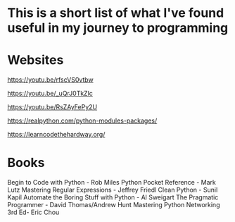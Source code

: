 # This is a short list of what I've found useful in my journey to programming

# Websites
https://youtu.be/rfscVS0vtbw

https://youtu.be/_uQrJ0TkZlc

https://youtu.be/RsZAyFePy2U

https://realpython.com/python-modules-packages/

https://learncodethehardway.org/

# Books
Begin to Code with Python - Rob Miles
Python Pocket Reference - Mark Lutz
Mastering Regular Expressions - Jeffrey Friedl
Clean Python - Sunil Kapil
Automate the Boring Stuff with Python - Al Sweigart
The Pragmatic Programmer - David Thomas/Andrew Hunt
Mastering Python Networking 3rd Ed- Eric Chou
